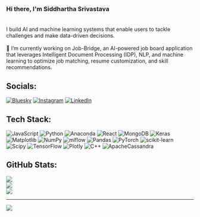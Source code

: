 ### Hi there, I'm Siddhartha Srivastava<br><br>
I build AI and machine learning systems that enable users to tackle challenges and make data-driven decisions.<br><br>🔭 I’m currently working on Job-Bridge, an AI-powered job board application that leverages Intelligent Document Processing (IDP), NLP, and machine learning to optimize job matching, resume customization, and skill recommendations.


## Socials:
[![Bluesky](https://img.shields.io/badge/bluesky-0285FF?style=for-the-badge&logo=bluesky&logoColor=%23FFFFFF)](https://bsky.app/profile/realsiddhartha.bsky.social) [![Instagram](https://img.shields.io/badge/Instagram-%23E4405F.svg?logo=Instagram&logoColor=white)](https://instagram.com/realsiddhartha) [![LinkedIn](https://img.shields.io/badge/LinkedIn-%230077B5.svg?logo=linkedin&logoColor=white)](https://linkedin.com/in/realsiddhartha) 

## Tech Stack:
![JavaScript](https://img.shields.io/badge/javascript-%23323330.svg?style=plastic&logo=javascript&logoColor=%23F7DF1E) ![Python](https://img.shields.io/badge/python-3670A0?style=plastic&logo=python&logoColor=ffdd54) ![Anaconda](https://img.shields.io/badge/Anaconda-%2344A833.svg?style=plastic&logo=anaconda&logoColor=white) ![React](https://img.shields.io/badge/react-%2320232a.svg?style=plastic&logo=react&logoColor=%2361DAFB) ![MongoDB](https://img.shields.io/badge/MongoDB-%234ea94b.svg?style=plastic&logo=mongodb&logoColor=white) ![Keras](https://img.shields.io/badge/Keras-%23D00000.svg?style=plastic&logo=Keras&logoColor=white) ![Matplotlib](https://img.shields.io/badge/Matplotlib-%23ffffff.svg?style=plastic&logo=Matplotlib&logoColor=black) ![NumPy](https://img.shields.io/badge/numpy-%23013243.svg?style=plastic&logo=numpy&logoColor=white) ![mlflow](https://img.shields.io/badge/mlflow-%23d9ead3.svg?style=plastic&logo=numpy&logoColor=blue) ![Pandas](https://img.shields.io/badge/pandas-%23150458.svg?style=plastic&logo=pandas&logoColor=white) ![PyTorch](https://img.shields.io/badge/PyTorch-%23EE4C2C.svg?style=plastic&logo=PyTorch&logoColor=white) ![scikit-learn](https://img.shields.io/badge/scikit--learn-%23F7931E.svg?style=plastic&logo=scikit-learn&logoColor=white) ![Scipy](https://img.shields.io/badge/SciPy-%230C55A5.svg?style=plastic&logo=scipy&logoColor=%white) ![TensorFlow](https://img.shields.io/badge/TensorFlow-%23FF6F00.svg?style=plastic&logo=TensorFlow&logoColor=white) ![Plotly](https://img.shields.io/badge/Plotly-%233F4F75.svg?style=plastic&logo=plotly&logoColor=white) ![C++](https://img.shields.io/badge/c++-%2300599C.svg?style=plastic&logo=c%2B%2B&logoColor=white) ![ApacheCassandra](https://img.shields.io/badge/cassandra-%231287B1.svg?style=plastic&logo=apache-cassandra&logoColor=white)

## GitHub Stats:
![](https://github-readme-stats.vercel.app/api?username=sid-2209&theme=dark&hide_border=false&include_all_commits=true&count_private=true)<br/>
![](https://github-readme-streak-stats.herokuapp.com/?user=sid-2209&theme=dark&hide_border=false)<br/>
![](https://github-readme-stats.vercel.app/api/top-langs/?username=sid-2209&theme=dark&hide_border=false&include_all_commits=true&count_private=true&layout=compact)

---
[![](https://visitcount.itsvg.in/api?id=sid-2209&icon=5&color=12)](https://visitcount.itsvg.in)

